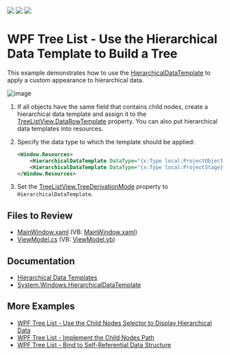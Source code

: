 <!-- default badges list -->
![](https://img.shields.io/endpoint?url=https://codecentral.devexpress.com/api/v1/VersionRange/128657742/22.2.2%2B)
[![](https://img.shields.io/badge/Open_in_DevExpress_Support_Center-FF7200?style=flat-square&logo=DevExpress&logoColor=white)](https://supportcenter.devexpress.com/ticket/details/E3410)
[![](https://img.shields.io/badge/📖_How_to_use_DevExpress_Examples-e9f6fc?style=flat-square)](https://docs.devexpress.com/GeneralInformation/403183)
<!-- default badges end -->

# WPF Tree List - Use the Hierarchical Data Template to Build a Tree

This example demonstrates how to use the [HierarchicalDataTemplate](https://learn.microsoft.com/en-us/dotnet/api/system.windows.hierarchicaldatatemplate) to apply a custom appearance to hierarchical data.

![image](https://user-images.githubusercontent.com/65009440/193810135-6eea56c8-2bf4-4caa-a3a0-c51bcea2260e.png)

1. If all objects have the same field that contains child nodes, create a hierarchical data template and assign it to the [TreeListView.DataRowTemplate](https://docs.devexpress.com/WPF/DevExpress.Xpf.Grid.TreeListView.DataRowTemplate) property. You can also put hierarchical data templates into resources.
2. Specify the data type to which the template should be applied:

   ```xml
   <Window.Resources>
       <HierarchicalDataTemplate DataType="{x:Type local:ProjectObject}" ItemsSource="{Binding Stages}"/>
       <HierarchicalDataTemplate DataType="{x:Type local:ProjectStage}" ItemsSource="{Binding Tasks}"/>
   </Window.Resources>
   ```
3. Set the [TreeListView.TreeDerivationMode](https://docs.devexpress.com/WPF/DevExpress.Xpf.Grid.TreeListView.TreeDerivationMode) property to `HierarchicalDataTemplate`.

## Files to Review

* [MainWindow.xaml](./CS/MainWindow.xaml) (VB: [MainWindow.xaml](./VB/MainWindow.xaml))
* [ViewModel.cs](./CS/ViewModel.cs) (VB: [ViewModel.vb](./VB/ViewModel.vb))

## Documentation

* [Hierarchical Data Templates](https://docs.devexpress.com/WPF/10366/controls-and-libraries/data-grid/display-hierarchical-data/bind-to-hierarchical-data-structure#hierarchical-data-templates)
* [System.Windows.HierarchicalDataTemplate](https://learn.microsoft.com/en-us/dotnet/api/system.windows.hierarchicaldatatemplate)

## More Examples

* [WPF Tree List - Use the Child Nodes Selector to Display Hierarchical Data](https://github.com/DevExpress-Examples/wpf-treelist-use-child-nodes-selector-to-display-hierarchical-data)
* [WPF Tree List - Implement the Child Nodes Path](https://github.com/DevExpress-Examples/wpf-treelist-implement-childnodespath)
* [WPF Tree List - Bind to Self-Referential Data Structure](https://github.com/DevExpress-Examples/wpf-treelist-bind-to-self-referential-data)
